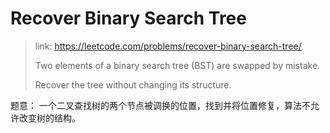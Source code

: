 # Recover Binary Search Tree

> link: https://leetcode.com/problems/recover-binary-search-tree/
>
> Two elements of a binary search tree \(BST\) are swapped by mistake.
>
> Recover the tree without changing its structure.

题意： 一个二叉查找树的两个节点被调换的位置，找到并将位置修复，算法不允许改变树的结构。





